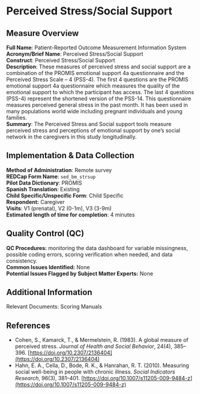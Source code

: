 # Perceived Stress/Social Support
## Measure Overview
**Full Name**: Patient-Reported Outcome Measurement Information System  
**Acronym/Brief Name**: Perceived Stress/Social Support     
**Construct**: Perceived Stress/Social Support      
**Description**: These measures of perceived stress and social support are a combination of the PROMIS emotional support 4a questionnaire and the Perceived Stress Scale – 4 (PSS-4). The first 4 questions are the PROMIS emotional support 4a questionnaire which measures the quality of the emotional support to which the participant has access. The last 4 questions (PSS-4) represent the shortened version of the PSS-14. This questionnaire measures perceived general stress in the past month. It has been used in many populations world wide including pregnant individuals and young families.   
**Summary**: The Perceived Stress and Social support tools measure perceived stress and perceptions of emotional support by one’s social network in the caregivers in this study longitudinally.       

## Implementation & Data Collection
**Method of Administration**: Remote survey       
**REDCap Form Name**: `sed_bm_strsup`     
**Pilot Data Dictionary**: PROMIS        
**Spanish Translation**: Existing        
**Child Specific/Unspecific Form**: Child Specific  
**Respondent:** Caregiver   
**Visits**: V1 (prenatal), V2 (0-1m), V3 (3-9m)  
**Estimated length of time for completion**: 4 minutes 

## Quality Control (QC) 
**QC Procedures:** monitoring the data dashboard for variable missingness, possible coding errors, scoring verification when needed, and data consistency.   
**Common Issues Identified:** None  
**Potential Issues Flagged by Subject Matter Experts:** None

## Additional Information
Relevant Documents: Scoring Manuals

## References
- Cohen, S., Kamarck, T., & Mermelstein, R. (1983). A global measure of perceived stress. *Journal of Health and Social Behavior*, 24(4), 385–396. [https://doi.org/10.2307/2136404](https://doi.org/10.2307/2136404)
- Hahn, E. A., Cella, D., Bode, R. K., & Hanrahan, R. T. (2010). Measuring social well-being in people with chronic illness. *Social Indicators Research*, 96(3), 381–401. [https://doi.org/10.1007/s11205-009-9484-z](https://doi.org/10.1007/s11205-009-9484-z)